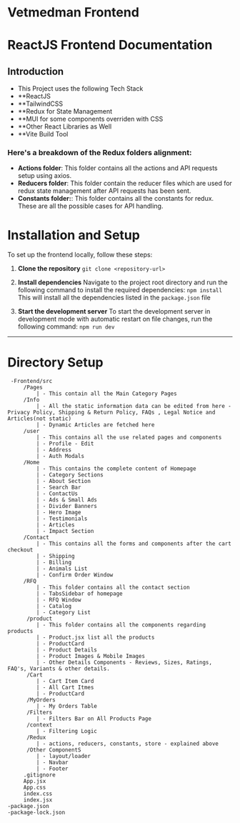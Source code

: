 # Vetmedman Frontend

# ReactJS Frontend Documentation

## Introduction

- This Project uses the following Tech Stack
- **ReactJS
- **TailwindCSS
- **Redux for State Management
- **MUI for some components overriden with CSS
- **Other React Libraries as Well
- **Vite Build Tool

### Here's a breakdown of the Redux folders alignment:

- **Actions folder**: This folder contains all the actions and API requests setup using axios.
- **Reducers folder**: This folder contain the reducer files which are used for redux state management after API requests has been sent.
- **Constants folder:**: This folder contains all the constants for redux. These are all the possible cases for API handling.

# Installation and Setup

To set up the frontend locally, follow these steps:

1. **Clone the repository**
   `git clone <repository-url>`

2. **Install dependencies**
   Navigate to the project root directory and run the following command to install the required dependencies:
   `npm install`
   This will install all the dependencies listed in the `package.json` file
   
3. **Start the development server**
   To start the development server in development mode with automatic restart on file changes, run the following command:
   `npm run dev`

---

# Directory Setup

```
 -Frontend/src
     /Pages
         | - This contain all the Main Category Pages
     /Info
         | - All the static information data can be edited from here - Privacy Policy, Shipping & Return Policy, FAQs , Legal Notice and Articles(not static)
         | - Dynamic Articles are fetched here
     /user
         | - This contains all the use related pages and components
         | - Profile - Edit
         | - Address
         | - Auth Modals
     /Home
         | - This contains the complete content of Homepage
         | - Category Sections
         | - About Section
         | - Search Bar
         | - ContactUs
         | - Ads & Small Ads
         | - Divider Banners
         | - Hero Image
         | - Testimonials
         | - Articles
         | - Impact Section
     /Contact	
         | - This contains all the forms and components after the cart checkout
         | - Shipping
         | - Billing
         | - Animals List
         | - Confirm Order Window
     /RFQ
         | - This folder contains all the contact section 
         | - TabsSidebar of homepage
         | - RFQ Window	
         | - Catalog
         | - Category List
      /product
         | - This folder contains all the components regarding products
         | - Product.jsx list all the products
         | - ProductCard 
         | - Product Details
         | - Product Images & Mobile Images
         | - Other Details Components - Reviews, Sizes, Ratings, FAQ's, Variants & other details.
      /Cart
         | - Cart Item Card
         | - All Cart Itmes
         | - ProductCard 
      /MyOrders
         | - My Orders Table
      /Filters
         | - Filters Bar on All Products Page
      /context
         | - Filtering Logic
      /Redux
         | - actions, reducers, constants, store - explained above
      /Other ComponentS
         | - layout/loader
         | - Navbar
         | - Footer
     .gitignore
     App.jsx
     App.css
     index.css
     index.jsx
-package.json
-package-lock.json
```


